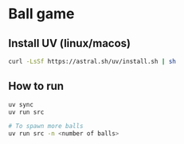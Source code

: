 # Ball game

## Install UV (linux/macos)

```bash
curl -LsSf https://astral.sh/uv/install.sh | sh
```

## How to run

```bash
uv sync
uv run src

# To spawn more balls
uv run src -n <number of balls>
```
